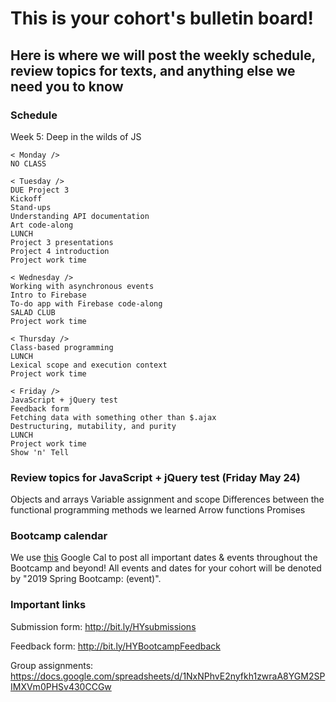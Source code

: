 # This is your cohort's bulletin board! 
## Here is where we will post the weekly schedule, review topics for texts, and anything else we need you to know

<!-- Week number -->
### Schedule

Week 5: Deep in the wilds of JS

```
< Monday />
NO CLASS

< Tuesday /> 
DUE Project 3 
Kickoff
Stand-ups
Understanding API documentation
Art code-along
LUNCH
Project 3 presentations
Project 4 introduction
Project work time

< Wednesday /> 
Working with asynchronous events
Intro to Firebase
To-do app with Firebase code-along
SALAD CLUB
Project work time

< Thursday />
Class-based programming
LUNCH
Lexical scope and execution context
Project work time

< Friday />
JavaScript + jQuery test
Feedback form
Fetching data with something other than $.ajax
Destructuring, mutability, and purity
LUNCH
Project work time
Show 'n' Tell
```
<!-- ### Review topics -->

### Review topics for JavaScript + jQuery test (Friday May 24)
Objects and arrays 
Variable assignment and scope
Differences between the functional programming methods we learned
Arrow functions
Promises

<!-- ### General feedback from the mock tech test -->

### Bootcamp calendar
We use [this](https://calendar.google.com/calendar/embed?src=hackeryou.com_ckj6930nr6kraakaisos09cccs%40group.calendar.google.com&ctz=America%2FToronto) Google Cal to post all important dates & events throughout the Bootcamp and beyond! All events and dates for your cohort will be denoted by "2019 Spring Bootcamp: (event)".

### Important links
Submission form: http://bit.ly/HYsubmissions

Feedback form: http://bit.ly/HYBootcampFeedback

Group assignments: https://docs.google.com/spreadsheets/d/1NxNPhvE2nyfkh1zwraA8YGM2SPIMXVm0PHSv430CCGw

